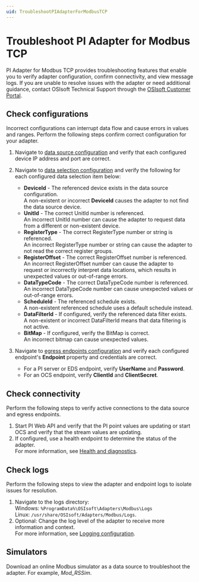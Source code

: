 ```yaml
---
uid: TroubleshootPIAdapterForModbusTCP
---
```


# Troubleshoot PI Adapter for Modbus TCP

PI Adapter for Modbus TCP provides troubleshooting features that enable you to verify adapter configuration, confirm connectivity, and view message logs. If you are unable to resolve issues with the adapter or need additional guidance, contact OSIsoft Technical Support through the [OSIsoft Customer Portal](https://my.osisoft.com/).

## Check configurations

Incorrect configurations can interrupt data flow and cause errors in values and ranges. Perform the following steps confirm correct configuration for your adapter.

1. Navigate to [data source configuration](xref:PIAdapterForModbusTCPDataSourceConfiguration) and verify that each configured device IP address and port are correct.
2. Navigate to [data selection configuration](xref:PIAdapterForModbusTCPDataSelectionConfiguration) and verify the following for each configured data selection item below:

    * **DeviceId** - The referenced device exists in the data source configuration. <br> A non-existent or incorrect **DeviceId** causes the adapter to not find the data source device.
    * **UnitId** - The correct UnitId number is referenced. <br> An incorrect UnitId number can cause the adapter to request data from a different or non-existent device.
    * **RegisterType** - The correct RegisterType number or string is referenced.<br>An incorrect RegisterType number or string can cause the adapter to not read the correct register groups.
    * **RegisterOffset** - The correct RegisterOffset number is referenced.<br> An incorrect RegisterOffset number can cause the adapter to request or incorrectly interpret data locations, which results in unexpected values or out-of-range errors.
    * **DataTypeCode** - The correct DataTypeCode number is referenced.<br> An incorrect DataTypeCode number can cause unexpected values or out-of-range errors.
    * **ScheduleId** - The referenced schedule exists. <br> A non-existent referenced schedule uses a default schedule instead.
    * **DataFilterId** - If configured, verify the referenced data filter exists.<br> A non-existent or incorrect DataFilterId  means that data filtering is not active.
    * **BitMap** - If configured, verify the BitMap is correct.<br> An incorrect bitmap can cause unexpected values.

3. Navigate to [egress endpoints configuration](xref:EgressEndpointsConfiguration) and verify each configured endpoint's **Endpoint** property and credentials are correct.

    * For a PI server or EDS endpoint, verify **UserName** and **Password**.
    * For an OCS endpoint, verify **ClientId** and **ClientSecret**.

## Check connectivity

Perform the following steps to verify active connections to the data source and egress endpoints.

1. Start PI Web API and verify that the PI point values are  updating or start OCS and verify that the stream values are updating.
2. If configured, use a health endpoint to determine the status of the adapter.<br>For more information, see [Health and diagnostics](xref:HealthAndDiagnostics).

## Check logs

Perform the following steps to view the adapter and endpoint logs to isolate issues for resolution.

1. Navigate to the logs directory:<br>
    Windows: `%ProgramData%\OSIsoft\Adapters\Modbus\Logs`<br>
    Linux: `/usr/share/OSIsoft/Adapters/Modbus/Logs`.
2. Optional: Change the log level of the adapter to receive more information and context.<br>For more information, see [Logging configuration](xref:LoggingConfiguration).

## Simulators

Download an online Modbus simulator as a data source to troubleshoot the adapter. For example, *Mod_RSSim*.
